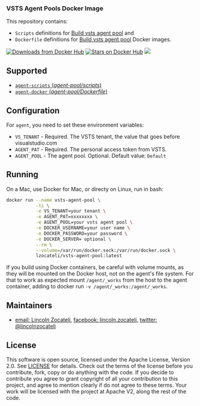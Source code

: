### VSTS Agent Pools Docker Image

This repository contains: 
- `Scripts` definitions for [Build vsts agent pool](https://github.com/lincolnzocateli/vsts-agent-pool/tree/master/agent) and 
- `Dockerfile` definitions for [Build vsts agent pool](https://github.com/lincolnzocateli/vsts-agent-pool/tree/master/docker) Docker images.

[![Downloads from Docker Hub](https://img.shields.io/docker/pulls/lzocateli/vsts-agent-pool.svg)](https://registry.hub.docker.com/u/lzocateli/vsts-agent-pool)
[![Stars on Docker Hub](https://img.shields.io/docker/stars/lzocateli/vsts-agent-pool.svg)](https://registry.hub.docker.com/u/lzocateli/vsts-agent-pool) 
[![](https://images.microbadger.com/badges/image/lzocateli/vsts-agent-pool.svg)](https://microbadger.com/images/lzocateli/vsts-agent-pool "Get your own image badge on microbadger.com")

## Supported

- [`agent-scripts` (*agent-pool/scripts*)](https://github.com/lincolnzocateli/vsts-agent-pool/blob/master/agent)
- [`agent-docker` (*agent-pool/Dockerfile*)](https://github.com/lincolnzocateli/vsts-agent-pool/blob/master/docker/Dockerfile)

## Configuration

For `agent`, you need to set these environment variables:

* `VS_TENANT` - Required. The VSTS tenant, the value that goes before visualstudio.com
* `AGENT_PAT` - Required. The personal access token from VSTS. 
* `AGENT_POOL` - The agent pool. Optional. Default value: `Default`

## Running

On a Mac, use Docker for Mac, or directy on Linux, run in bash:

````bash
docker run --name vsts-agent-pool \
           -ti \
           -e VS_TENANT=your tenant \
           -e AGENT_PAT=xxxxxxxx \
           -e AGENT_POOL=your vsts agent pool \
           -e DOCKER_USERNAME=your user name \
           -e DOCKER_PASSWORD=your password \
           -e DOCKER_SERVER= optional \
           --rm \
           --volume=/var/run/docker.sock:/var/run/docker.sock \
           lzocateli/vsts-agent-pool:latest
````

If you build using Docker containers, be careful with volume mounts, as they
will be mounted on the Docker host, not on the agent's file system. For that to
work as expected mount `/agent/_works` from the host to the agent container,
adding to docker run `-v /agent/_works:/agent/_works`.

## Maintainers

* [email: Lincoln Zocateli](mailto:lincoln@nuuve.com.br), [facebook: lincoln.zocateli](https://www.facebook.com/lincoln.zocateli), [twitter: @lincolnzocateli](https://twitter.com/lincolnzocateli)

## License

This software is open source, licensed under the Apache License, Version 2.0.
See [LICENSE](https://github.com/lincolnzocateli/vsts-agent-pool/blob/master/LICENSE) for details.
Check out the terms of the license before you contribute, fork, copy or do anything
with the code. If you decide to contribute you agree to grant copyright of all your contribution to this project, and agree to
mention clearly if do not agree to these terms. Your work will be licensed with the project at Apache V2, along the rest of the code.
